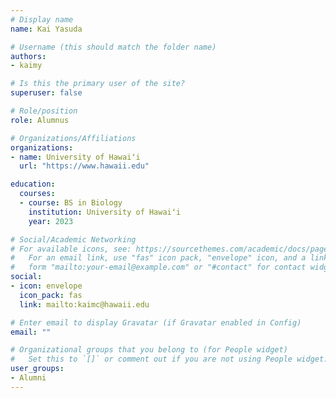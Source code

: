```yaml
---
# Display name
name: Kai Yasuda

# Username (this should match the folder name)
authors:
- kaimy

# Is this the primary user of the site?
superuser: false

# Role/position
role: Alumnus

# Organizations/Affiliations
organizations:
- name: University of Hawaiʻi
  url: "https://www.hawaii.edu"

education:
  courses:
  - course: BS in Biology
    institution: University of Hawaiʻi
    year: 2023

# Social/Academic Networking
# For available icons, see: https://sourcethemes.com/academic/docs/page-builder/#icons
#   For an email link, use "fas" icon pack, "envelope" icon, and a link in the
#   form "mailto:your-email@example.com" or "#contact" for contact widget.
social:
- icon: envelope
  icon_pack: fas
  link: mailto:kaimc@hawaii.edu

# Enter email to display Gravatar (if Gravatar enabled in Config)
email: ""

# Organizational groups that you belong to (for People widget)
#   Set this to `[]` or comment out if you are not using People widget.
user_groups:
- Alumni
---
```

